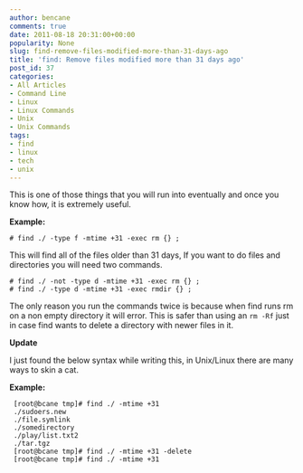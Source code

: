```yaml
---
author: bencane
comments: true
date: 2011-08-18 20:31:00+00:00
popularity: None
slug: find-remove-files-modified-more-than-31-days-ago
title: 'find: Remove files modified more than 31 days ago'
post_id: 37
categories:
- All Articles
- Command Line
- Linux
- Linux Commands
- Unix
- Unix Commands
tags:
- find
- linux
- tech
- unix
---
```


This is one of those things that you will run into eventually and once you know how, it is extremely useful.

**Example:**

    # find ./ -type f -mtime +31 -exec rm {} ;

This will find all of the files older than 31 days, If you want to do files and directories you will need two commands.

    # find ./ -not -type d -mtime +31 -exec rm {} ;  
    # find ./ -type d -mtime +31 -exec rmdir {} ;

The only reason you run the commands twice is because when find runs rm on a non empty directory it will error. This is safer than using an `rm -Rf` just in case find wants to delete a directory with newer files in it.

**Update**

I just found the below syntax while writing this, in Unix/Linux there are many ways to skin a cat.

**Example:**

     [root@bcane tmp]# find ./ -mtime +31  
     ./sudoers.new  
     ./file.symlink  
     ./somedirectory  
     ./play/list.txt2  
     ./tar.tgz  
     [root@bcane tmp]# find ./ -mtime +31 -delete  
     [root@bcane tmp]# find ./ -mtime +31
